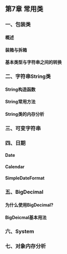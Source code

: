 ## 第7章 常用类

### ⼀、包装类
#### 概述
#### 装箱与拆箱
#### 基本类型与字符串之间的转换
### ⼆、字符串String类
#### String构造函数
#### String常⽤⽅法
#### String类的内存分析
### 三、可变字符串
### 四、⽇期
#### Date
#### Calendar
#### SimpleDateFormat
### 五、BigDecimal
#### 为什么使⽤BigDecimal?
#### BigDeicmal基本⽤法
### 六、System
### 七、对象内存分析